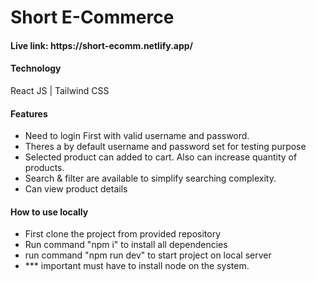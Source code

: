 <h1>Short E-Commerce</h1>

<h4>Live link: https://short-ecomm.netlify.app/</h4>

<h4>Technology</h4>
<p> React JS | Tailwind CSS </p>

<h4>Features</h4>
<ul>
    <li>Need to login First with valid username and password.</li>
    <li>Theres a by default username and password set for testing purpose</li>
    <li>Selected product can added to cart. Also can increase quantity of products.</li>
    <li>Search & filter are available to simplify searching complexity.</li>
    <li>Can view product details</li>
</ul>

<h4>How to use locally</h4>
<ul>
    <li>First clone the project from provided repository</li>
    <li>Run command "npm i" to install all dependencies</li>
    <li>run command "npm run dev" to start project on local server</li>
    <li>*** important must have to install node on the system.</li>
</ul>
